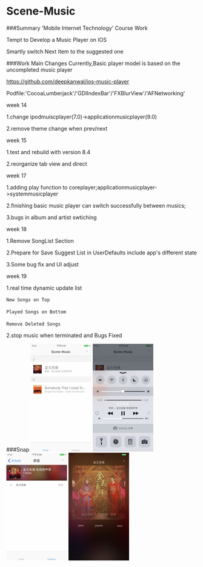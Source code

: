# Scene-Music

###Summary
'Mobile Internet Technology' Course Work


Tempt to Develop a Music Player on IOS

Smartly switch  Next Item to the suggested one

###Work Main Changes
Currently,Basic player model is based on the uncompleted music player 

https://github.com/deepkanwal/ios-music-player

Podfile:'CocoaLumberjack'/'GDIIndexBar'/'FXBlurView'/'AFNetworking'

week 14

1.change ipodmuiscplayer(7.0)->applicationmusicplayer(9.0)

2.remove theme change when prev/next

week 15

1.test and rebuild with version 8.4

2.reorganize tab view and direct 

week 17

1.adding play function to coreplayer;applicationmusicplayer->systemmusicplayer

2.finishing basic music player  can switch successfully between musics;

3.bugs in album and artist swtiching

week 18

1.Remove SongList Section 

2.Prepare for Save Suggest List in UserDefaults include app's different state

3.Some bug fix and UI adjust

week 19

1.real time dynamic update list
    
    New Songs on Top
  
    Played Songs on Bottom
  
    Remove Deleted Songs

2.stop music when terminated and Bugs Fixed

###Snap
 ![alt text](https://raw.githubusercontent.com/checkyh/Scene-Music/master/snap/thumb_IMG_0011_1024.jpg)
 ![alt text](https://raw.githubusercontent.com/checkyh/Scene-Music/master/snap/thumb_IMG_0012_1024.jpg)
 ![alt text](https://raw.githubusercontent.com/checkyh/Scene-Music/master/snap/thumb_IMG_0013_1024.jpg)
 ![alt text](https://raw.githubusercontent.com/checkyh/Scene-Music/master/snap/thumb_IMG_0014_1024.jpg)

